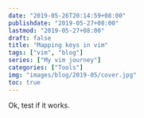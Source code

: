 ```yaml
---
date: "2019-05-26T20:14:59+08:00"
publishdate: "2019-05-27+08:00"
lastmod: "2019-05-27+08:00"
draft: false
title: "Mapping keys in vim"
tags: ["vim", "blog"]
series: ["My vim journey"]
categories: ["Tools"]
img: "images/blog/2019-05/cover.jpg"
toc: true
---
```



Ok, test if it works.
